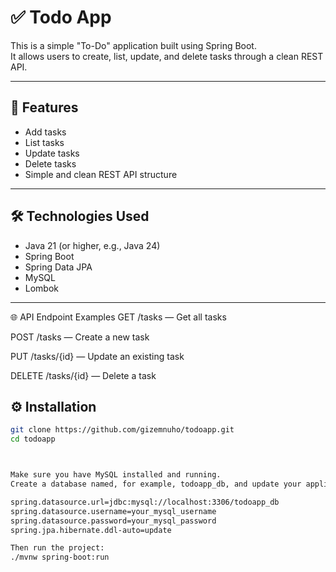 # ✅ Todo App

This is a simple "To-Do" application built using Spring Boot.  
It allows users to create, list, update, and delete tasks through a clean REST API.

---

## 🚀 Features

- Add tasks
- List tasks
- Update tasks
- Delete tasks
- Simple and clean REST API structure

---

## 🛠️ Technologies Used

- Java 21 (or higher, e.g., Java 24)
- Spring Boot
- Spring Data JPA
- MySQL
- Lombok

---




🌐 API Endpoint Examples
GET /tasks — Get all tasks

POST /tasks — Create a new task

PUT /tasks/{id} — Update an existing task

DELETE /tasks/{id} — Delete a task

## ⚙️ Installation

```bash
git clone https://github.com/gizemnuho/todoapp.git
cd todoapp



Make sure you have MySQL installed and running.
Create a database named, for example, todoapp_db, and update your application.properties:

spring.datasource.url=jdbc:mysql://localhost:3306/todoapp_db
spring.datasource.username=your_mysql_username
spring.datasource.password=your_mysql_password
spring.jpa.hibernate.ddl-auto=update

Then run the project:
./mvnw spring-boot:run



